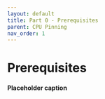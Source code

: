 ```yaml
---
layout: default
title: Part 0 - Prerequisites
parent: CPU Pinning
nav_order: 1
---
```


# Prerequisites
#### Placeholder caption

